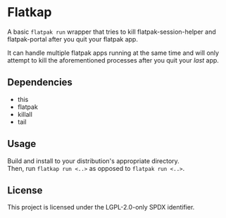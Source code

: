 # Flatkap

A basic `flatpak run` wrapper that tries to kill flatpak-session-helper and flatpak-portal after you quit your flatpak app.

It can handle multiple flatpak apps running at the same time and will only attempt to kill the aforementioned processes after you quit your *last* app.  

## Dependencies

* this
* flatpak
* killall
* tail

## Usage

Build and install to your distribution's appropriate directory.  
Then, run `flatkap run <..>` as opposed to `flatpak run <..>`.

## License

This project is licensed under the LGPL-2.0-only SPDX identifier.

